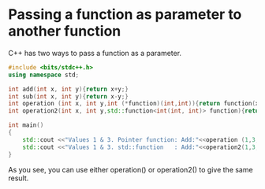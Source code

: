 # Passing a function as parameter to another function

C++ has two ways to pass a function as a parameter. 

```C++ runnable
#include <bits/stdc++.h> 
using namespace std;

int add(int x, int y){return x+y;}
int sub(int x, int y){return x-y;}
int operation (int x, int y,int (*function)(int,int)){return function(x,y);}
int operation2(int x, int y,std::function<int(int, int)> function){return function(x,y);}

int main()
{
    std::cout <<"Values 1 & 3. Pointer function: Add:"<<operation (1,3,&add)<<" Sub:"<<operation (1,3,&sub) << std::endl;
    std::cout <<"Values 1 & 3. std::function   : Add:"<<operation2(1,3,&add)<<" Sub:"<<operation2(1,3,&sub) << std::endl;
}
```

As you see, you can use either operation() or operation2() to give the same result. 
